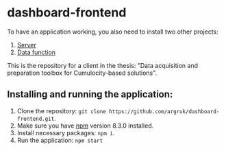 # dashboard-frontend

To have an application working, you also need to install two other projects:
1. [Server](https://github.com/argruk/thesis-toolset-backend)
2. [Data function](https://github.com/argruk/thesis-dashboard-data-function)

This is the repository for a client in the thesis: "Data acquisition and preparation toolbox
for Cumulocity-based solutions".

## Installing and running the application:
1. Clone the repository: `git clone https://github.com/argruk/dashboard-frontend.git`.
2. Make sure you have [npm](https://www.npmjs.com/package/npm) version 8.3.0 installed.
3. Install necessary packages: `npm i`.
4. Run the application: `npm start`

